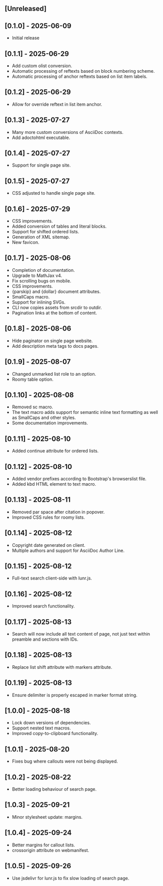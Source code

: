 ## [Unreleased]

## [0.1.0] - 2025-06-09

- Initial release

## [0.1.1] - 2025-06-29

- Add custom olist conversion.
- Automatic processing of reftexts based on block numbering scheme.
- Automatic processing of anchor reftexts based on list item labels.

## [0.1.2] - 2025-06-29

- Allow for override reftext in list item anchor.

## [0.1.3] - 2025-07-27

- Many more custom conversions of AsciiDoc contexts.
- Add adoctohtml executable.

## [0.1.4] - 2025-07-27

- Support for single page site.

## [0.1.5] - 2025-07-27

- CSS adjusted to handle single page site.

## [0.1.6] - 2025-07-29

- CSS improvements.
- Added conversion of tables and literal blocks.
- Support for shifted ordered lists.
- Generation of XML sitemap.
- New favicon.

## [0.1.7] - 2025-08-06

- Completion of documentation.
- Upgrade to MathJax v4.
- Fix scrolling bugs on mobile.
- CSS improvements.
- {parskip} and {dollar} document attributes.
- SmallCaps macro.
- Support for inlining SVGs.
- CLI now copies assets from srcdir to outdir.
- Pagination links at the bottom of content.

## [0.1.8] - 2025-08-06

- Hide paginator on single page website.
- Add description meta tags to docs pages.

## [0.1.9] - 2025-08-07

- Changed unmarked list role to an option.
- Roomy table option.

## [0.1.10] - 2025-08-08

- Removed sc macro.
- The text macro adds support for semantic inline text formatting as well
  as SmallCaps and other styles.
- Some documentation improvements.

## [0.1.11] - 2025-08-10

- Added continue attribute for ordered lists.

## [0.1.12] - 2025-08-10

- Added vendor prefixes according to Bootstrap's browserslist file.
- Added kbd HTML element to text macro.

## [0.1.13] - 2025-08-11

- Removed par space after citation in popover.
- Improved CSS rules for roomy lists.

## [0.1.14] - 2025-08-12

- Copyright date generated on client.
- Multiple authors and support for AsciiDoc Author Line.

## [0.1.15] - 2025-08-12

- Full-text search client-side with lunr.js.

## [0.1.16] - 2025-08-12

- Improved search functionality.

## [0.1.17] - 2025-08-13

- Search will now include all text content of page, not just text
  within preamble and sections with IDs.

## [0.1.18] - 2025-08-13

- Replace list shift attribute with markers attribute.

## [0.1.19] - 2025-08-13

- Ensure delimiter is properly escaped in marker format string.

## [1.0.0] - 2025-08-18

- Lock down versions of dependencies.
- Support nested text macros.
- Improved copy-to-clipboard functionality.

## [1.0.1] - 2025-08-20

- Fixes bug where callouts were not being displayed.

## [1.0.2] - 2025-08-22

- Better loading behaviour of search page.

## [1.0.3] - 2025-09-21

- Minor stylesheet update: margins.

## [1.0.4] - 2025-09-24

- Better margins for callout lists.
- crossorigin attribute on webmanifest.

## [1.0.5] - 2025-09-26

- Use jsdelivr for lunr.js to fix slow loading of search page.
